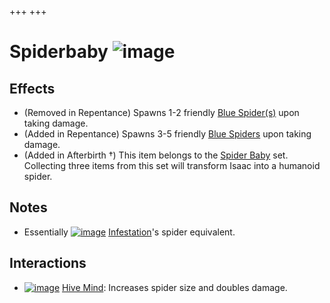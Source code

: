+++
+++

 # Spiderbaby ![image](/image/Spiderbaby.png) 

Effects
---------


* (Removed in Repentance) Spawns 1-2 friendly [Blue Spider(s)](/wiki/Blue_Spider "Blue Spider") upon taking damage.
* (Added in Repentance) Spawns 3-5 friendly [Blue Spiders](/wiki/Blue_Spider "Blue Spider") upon taking damage.
* (Added in Afterbirth †) This item belongs to the [Spider Baby](/wiki/Spider_Baby_(Transformation) "Spider Baby (Transformation)") set. Collecting three items from this set will transform Isaac into a humanoid spider.


Notes
-------


* Essentially [![image](/image/Infestation.png)](/wiki/Infestation "Infestation") [Infestation](/wiki/Infestation "Infestation")'s spider equivalent.


Interactions
--------------


* [![image](/image/Hive_Mind.png)](/wiki/Hive_Mind "Hive Mind") [Hive Mind](/wiki/Hive_Mind "Hive Mind"): Increases spider size and doubles damage.


